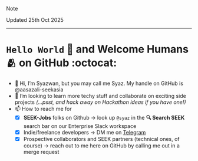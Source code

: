 > [!NOTE]
> Updated 25th Oct 2025

---
#   `Hello World` 🤖 and Welcome Humans 🫂 on GitHub :octocat:
- 👋 Hi, I’m Syazwan, but you may call me Syaz. My handle on GitHub is @aasazali-seekasia
- 💞️ I’m looking to learn more techy stuff and collaborate on exciting side projects _(...psst, and hack away on Hackathon ideas if you have one!)_
- 📫 How to reach me for
  - [x] **SEEK-Jobs** folks on Github -> look up `@syaz` in the **🔍 Search SEEK** search bar on our Enterprise Slack workspace
  - [x] Indie/freelance developers -> DM me on [Telegram](https://t.me/syazwan_sazali)
  - [x] Prospective collaborators and SEEK partners (technical ones, of course) -> reach out to me here on GitHub by calling me out in a merge request
  
<!---
aasazali-seekasia/aasazali-seekasia is a ✨ special ✨ repository because its `README.md` (this file) appears on your GitHub profile.
You can click the Preview link to take a look at your changes.
--->
